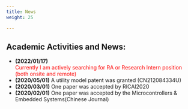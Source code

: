 ```yaml
---
title: News
weight: 25

---
```


## Academic Activities and News:
- **(2022/01/17)** <div style="color: red">Currently I am actively searching for RA or Research Intern position (both onsite and remote)</div>
- **(2020/05/01)** A utility model patent was granted (CN212084334U)
- **(2020/03/01)** One paper was accepted by RICAI2020
- **(2020/02/01)** One paper was accepted by the Microcontrollers & Embedded Systems(Chinese Journal)


